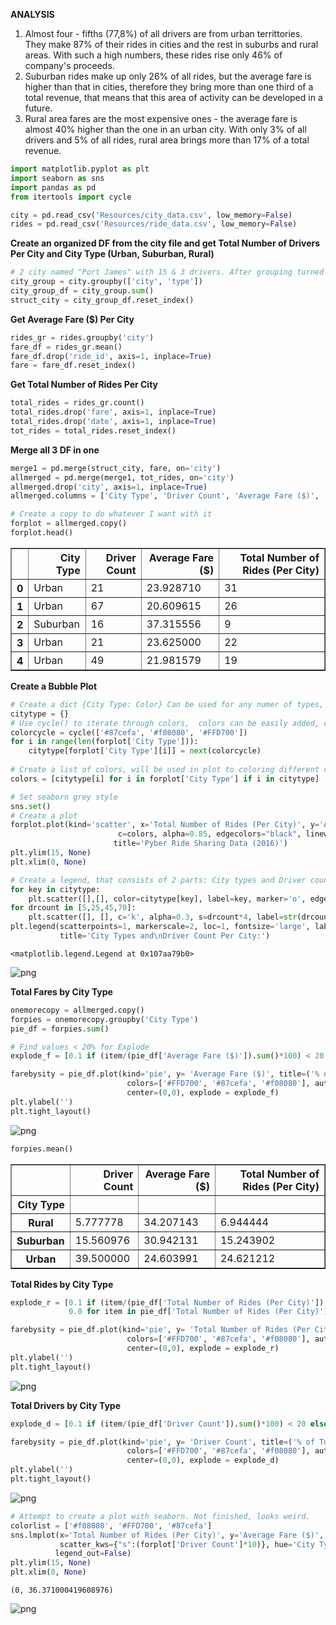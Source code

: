 
**ANALYSIS**

1. Almost four - fifths (77,8%) of all drivers are from urban territtories. They make 87% of their rides in cities and the rest in suburbs and rural areas. With such a high numbers, these rides rise only 46% of company's proceeds.
2. Suburban rides make up only 26% of all rides, but the average fare is higher than that in cities, therefore they bring more than one third of a total revenue, that means that this area of activity can be developed in a future.
3. Rural area fares are the most expensive ones - the average fare is almost 40% higher than the one in an urban city. With only 3% of all drivers and 5% of all rides, rural area brings more than 17% of a total revenue.


```python
import matplotlib.pyplot as plt
import seaborn as sns
import pandas as pd
from itertools import cycle
```


```python
city = pd.read_csv('Resources/city_data.csv', low_memory=False)
rides = pd.read_csv('Resources/ride_data.csv', low_memory=False)
```

**Create an organized DF from the city file and get Total Number of Drivers Per City and
City Type (Urban, Suburban, Rural)**


```python
# 2 city named "Port James" with 15 & 3 drivers. After grouping turned into 1 city with 18 drivers.
city_group = city.groupby(['city', 'type'])
city_group_df = city_group.sum()
struct_city = city_group_df.reset_index()
```

**Get Average Fare ($) Per City**


```python
rides_gr = rides.groupby('city')
fare_df = rides_gr.mean()
fare_df.drop('ride_id', axis=1, inplace=True)
fare = fare_df.reset_index()
```

**Get Total Number of Rides Per City**


```python
total_rides = rides_gr.count()
total_rides.drop('fare', axis=1, inplace=True)
total_rides.drop('date', axis=1, inplace=True)
tot_rides = total_rides.reset_index()
```

**Merge all 3 DF in one**


```python
merge1 = pd.merge(struct_city, fare, on='city')
allmerged = pd.merge(merge1, tot_rides, on='city')
allmerged.drop('city', axis=1, inplace=True)
allmerged.columns = ['City Type', 'Driver Count', 'Average Fare ($)', 'Total Number of Rides (Per City)']
```


```python
# Create a copy to do whatever I want with it
forplot = allmerged.copy()
forplot.head()
```




<div>
<style scoped>
    .dataframe tbody tr th:only-of-type {
        vertical-align: middle;
    }

    .dataframe tbody tr th {
        vertical-align: top;
    }

    .dataframe thead th {
        text-align: right;
    }
</style>
<table border="1" class="dataframe">
  <thead>
    <tr style="text-align: right;">
      <th></th>
      <th>City Type</th>
      <th>Driver Count</th>
      <th>Average Fare ($)</th>
      <th>Total Number of Rides (Per City)</th>
    </tr>
  </thead>
  <tbody>
    <tr>
      <th>0</th>
      <td>Urban</td>
      <td>21</td>
      <td>23.928710</td>
      <td>31</td>
    </tr>
    <tr>
      <th>1</th>
      <td>Urban</td>
      <td>67</td>
      <td>20.609615</td>
      <td>26</td>
    </tr>
    <tr>
      <th>2</th>
      <td>Suburban</td>
      <td>16</td>
      <td>37.315556</td>
      <td>9</td>
    </tr>
    <tr>
      <th>3</th>
      <td>Urban</td>
      <td>21</td>
      <td>23.625000</td>
      <td>22</td>
    </tr>
    <tr>
      <th>4</th>
      <td>Urban</td>
      <td>49</td>
      <td>21.981579</td>
      <td>19</td>
    </tr>
  </tbody>
</table>
</div>



**Create a Bubble Plot**


```python
# Create a dict {City Type: Color} Can be used for any numer of types, just need to add new colors in colorcycle.
citytype = {}
# Use cycle() to iterate through colors,  colors can be easily added, changed and modified
colorcycle = cycle(['#87cefa', '#f08080', '#FFD700'])
for i in range(len(forplot['City Type'])):
    citytype[forplot['City Type'][i]] = next(colorcycle)
    
# Create a list of colors, will be used in plot to coloring different city types
colors = [citytype[i] for i in forplot['City Type'] if i in citytype]
```


```python
# Set seaborn grey style
sns.set()
# Create a plot
forplot.plot(kind='scatter', x='Total Number of Rides (Per City)', y='Average Fare ($)', s=forplot['Driver Count']*20,
                        c=colors, alpha=0.85, edgecolors="black", linewidth=0.9, figsize=(13,10),
                       title='Pyber Ride Sharing Data (2016)')
plt.ylim(15, None)
plt.xlim(0, None)

# Create a legend, that consists of 2 parts: City types and Driver count per city
for key in citytype:
    plt.scatter([],[], color=citytype[key], label=key, marker='o', edgecolor='white', linewidth=2)
for drcount in [5,25,45,70]:
    plt.scatter([], [], c='k', alpha=0.3, s=drcount*4, label=str(drcount) + ' drivers', edgecolor='black', linewidth=2)
plt.legend(scatterpoints=1, markerscale=2, loc=1, fontsize='large', labelspacing=1,
           title='City Types and\nDriver Count Per City:')
```




    <matplotlib.legend.Legend at 0x107aa79b0>




![png](output_15_1.png)


**Total Fares by City Type**


```python
onemorecopy = allmerged.copy()
forpies = onemorecopy.groupby('City Type')
pie_df = forpies.sum()

# Find values < 20% for Explode
explode_f = [0.1 if (item/(pie_df['Average Fare ($)']).sum()*100) < 20 else 0.0 for item in pie_df['Average Fare ($)']]

farebysity = pie_df.plot(kind='pie', y= 'Average Fare ($)', title=('% of Total Fares by City Type'),
                          colors=['#FFD700', '#87cefa', '#f08080'], autopct="%1.1f%%", shadow=True, startangle=360,
                          center=(0,0), explode = explode_f)
plt.ylabel('')
plt.tight_layout()
```


![png](output_17_0.png)



```python
forpies.mean()
```




<div>
<style scoped>
    .dataframe tbody tr th:only-of-type {
        vertical-align: middle;
    }

    .dataframe tbody tr th {
        vertical-align: top;
    }

    .dataframe thead th {
        text-align: right;
    }
</style>
<table border="1" class="dataframe">
  <thead>
    <tr style="text-align: right;">
      <th></th>
      <th>Driver Count</th>
      <th>Average Fare ($)</th>
      <th>Total Number of Rides (Per City)</th>
    </tr>
    <tr>
      <th>City Type</th>
      <th></th>
      <th></th>
      <th></th>
    </tr>
  </thead>
  <tbody>
    <tr>
      <th>Rural</th>
      <td>5.777778</td>
      <td>34.207143</td>
      <td>6.944444</td>
    </tr>
    <tr>
      <th>Suburban</th>
      <td>15.560976</td>
      <td>30.942131</td>
      <td>15.243902</td>
    </tr>
    <tr>
      <th>Urban</th>
      <td>39.500000</td>
      <td>24.603991</td>
      <td>24.621212</td>
    </tr>
  </tbody>
</table>
</div>



**Total Rides by City Type**


```python
explode_r = [0.1 if (item/(pie_df['Total Number of Rides (Per City)']).sum()*100) < 20 else
             0.0 for item in pie_df['Total Number of Rides (Per City)']]

farebysity = pie_df.plot(kind='pie', y= 'Total Number of Rides (Per City)', title=('% of Total Rides by City Type'),
                          colors=['#FFD700', '#87cefa', '#f08080'], autopct="%1.1f%%", shadow=True, startangle=360,
                          center=(0,0), explode = explode_r)
plt.ylabel('')
plt.tight_layout()
```


![png](output_20_0.png)


**Total Drivers by City Type**


```python
explode_d = [0.1 if (item/(pie_df['Driver Count']).sum()*100) < 20 else 0.0 for item in pie_df['Driver Count']]

farebysity = pie_df.plot(kind='pie', y= 'Driver Count', title=('% of Total Drivers by City Type'),
                          colors=['#FFD700', '#87cefa', '#f08080'], autopct="%1.1f%%", shadow=True, startangle=360,
                          center=(0,0), explode = explode_d)
plt.ylabel('')
plt.tight_layout()
```


![png](output_22_0.png)



```python
# Attempt to create a plot with seaborn. Not finished, looks weird.
colorlist = ['#f08080', '#FFD700', '#87cefa']
sns.lmplot(x='Total Number of Rides (Per City)', y='Average Fare ($)', data=forplot, fit_reg=False,
           scatter_kws={"s":(forplot['Driver Count']*10)}, hue='City Type', size = 10, palette = colorlist,
          legend_out=False)
plt.ylim(15, None)
plt.xlim(0, None)
```




    (0, 36.371000419608976)




![png](output_23_1.png)

